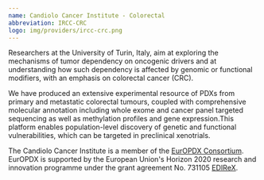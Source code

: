 ```yaml
---
name: Candiolo Cancer Institute - Colorectal
abbreviation: IRCC-CRC
logo: img/providers/ircc-crc.png
---
```


Researchers at the University of Turin, Italy, aim at exploring the mechanisms of tumor dependency on oncogenic drivers and at understanding how such dependency is affected by genomic or functional modifiers, with an emphasis on colorectal cancer (CRC).

We have produced an extensive experimental resource of PDXs from primary and metastatic colorectal tumours, coupled with comprehensive molecular annotation including whole exome and cancer panel targeted sequencing as well as methylation profiles and gene expression.This platform enables population-level discovery of genetic and functional vulnerabilities, which can be targeted in preclinical xenotrials.

The Candiolo Cancer Institute is a member of the [EurOPDX Consortium](http://www.europdx.eu). EurOPDX is supported by the European Union's Horizon 2020 research and innovation programme under the grant agreement No. 731105 [EDIReX](https://cordis.europa.eu/project/rcn/212589_en.html).
